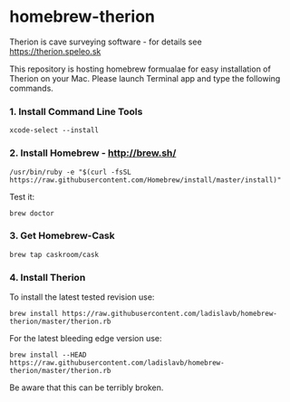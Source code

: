 # homebrew-therion

Therion is cave surveying software - for details see https://therion.speleo.sk

This repository is hosting homebrew formualae for easy installation of Therion on your Mac. Please launch Terminal app and type the following commands.

### 1. Install Command Line Tools

`xcode-select --install`

### 2. Install Homebrew - http://brew.sh/

`/usr/bin/ruby -e "$(curl -fsSL https://raw.githubusercontent.com/Homebrew/install/master/install)"`

Test it:

`brew doctor`

### 3. Get Homebrew-Cask

`brew tap caskroom/cask`

### 4. Install Therion

To install the latest tested revision use:

`brew install https://raw.githubusercontent.com/ladislavb/homebrew-therion/master/therion.rb`

For the latest bleeding edge version use:

`brew install --HEAD https://raw.githubusercontent.com/ladislavb/homebrew-therion/master/therion.rb`

Be aware that this can be terribly broken.





